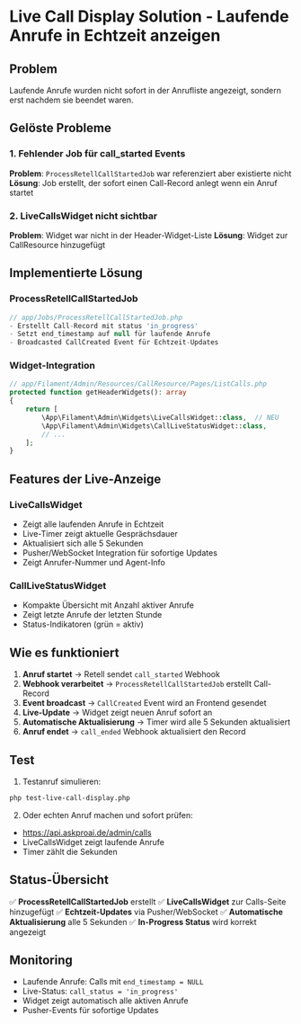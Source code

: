 # Live Call Display Solution - Laufende Anrufe in Echtzeit anzeigen

## Problem
Laufende Anrufe wurden nicht sofort in der Anrufliste angezeigt, sondern erst nachdem sie beendet waren.

## Gelöste Probleme

### 1. Fehlender Job für call_started Events
**Problem**: `ProcessRetellCallStartedJob` war referenziert aber existierte nicht
**Lösung**: Job erstellt, der sofort einen Call-Record anlegt wenn ein Anruf startet

### 2. LiveCallsWidget nicht sichtbar
**Problem**: Widget war nicht in der Header-Widget-Liste
**Lösung**: Widget zur CallResource hinzugefügt

## Implementierte Lösung

### ProcessRetellCallStartedJob
```php
// app/Jobs/ProcessRetellCallStartedJob.php
- Erstellt Call-Record mit status 'in_progress'
- Setzt end_timestamp auf null für laufende Anrufe
- Broadcasted CallCreated Event für Echtzeit-Updates
```

### Widget-Integration
```php
// app/Filament/Admin/Resources/CallResource/Pages/ListCalls.php
protected function getHeaderWidgets(): array
{
    return [
        \App\Filament\Admin\Widgets\LiveCallsWidget::class,  // NEU
        \App\Filament\Admin\Widgets\CallLiveStatusWidget::class,
        // ...
    ];
}
```

## Features der Live-Anzeige

### LiveCallsWidget
- Zeigt alle laufenden Anrufe in Echtzeit
- Live-Timer zeigt aktuelle Gesprächsdauer
- Aktualisiert sich alle 5 Sekunden
- Pusher/WebSocket Integration für sofortige Updates
- Zeigt Anrufer-Nummer und Agent-Info

### CallLiveStatusWidget
- Kompakte Übersicht mit Anzahl aktiver Anrufe
- Zeigt letzte Anrufe der letzten Stunde
- Status-Indikatoren (grün = aktiv)

## Wie es funktioniert

1. **Anruf startet** → Retell sendet `call_started` Webhook
2. **Webhook verarbeitet** → `ProcessRetellCallStartedJob` erstellt Call-Record
3. **Event broadcast** → `CallCreated` Event wird an Frontend gesendet
4. **Live-Update** → Widget zeigt neuen Anruf sofort an
5. **Automatische Aktualisierung** → Timer wird alle 5 Sekunden aktualisiert
6. **Anruf endet** → `call_ended` Webhook aktualisiert den Record

## Test

1. Testanruf simulieren:
```bash
php test-live-call-display.php
```

2. Oder echten Anruf machen und sofort prüfen:
- https://api.askproai.de/admin/calls
- LiveCallsWidget zeigt laufende Anrufe
- Timer zählt die Sekunden

## Status-Übersicht

✅ **ProcessRetellCallStartedJob** erstellt
✅ **LiveCallsWidget** zur Calls-Seite hinzugefügt
✅ **Echtzeit-Updates** via Pusher/WebSocket
✅ **Automatische Aktualisierung** alle 5 Sekunden
✅ **In-Progress Status** wird korrekt angezeigt

## Monitoring

- Laufende Anrufe: Calls mit `end_timestamp = NULL`
- Live-Status: `call_status = 'in_progress'`
- Widget zeigt automatisch alle aktiven Anrufe
- Pusher-Events für sofortige Updates